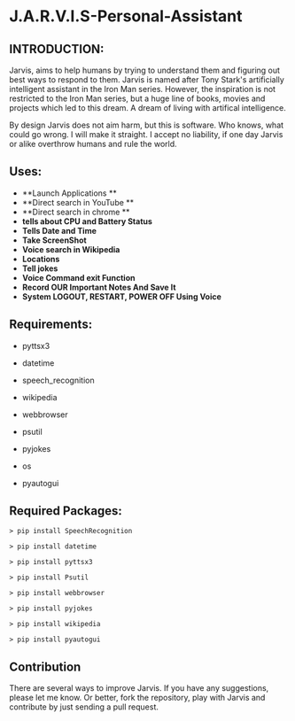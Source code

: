 # J.A.R.V.I.S-Personal-Assistant



## INTRODUCTION:



Jarvis, aims to help humans by trying to understand them and figuring out best ways to respond to them. Jarvis is named after Tony Stark's artificially intelligent assistant in the Iron Man series. However, the inspiration is not restricted to the Iron Man series, but a huge line of books, movies and projects which led to this dream. A dream of living with artifical intelligence.

By design Jarvis does not aim harm, but this is software. Who knows, what could go wrong. I will make it straight. I accept no liability, if one day Jarvis or alike overthrow humans and rule the world.

## Uses:

- **Launch Applications **
- **Direct search in YouTube **
-  **Direct search in chrome **
-  **tells about CPU and Battery Status**
-  **Tells Date and Time**
-  **Take ScreenShot**
-  **Voice search in Wikipedia**
-  **Locations**
-  **Tell jokes**
-  **Voice Command exit Function**
-  **Record OUR Important Notes And Save It** 
-  **System LOGOUT, RESTART, POWER OFF Using Voice**

## Requirements:

- pyttsx3

- datetime

- speech_recognition

- wikipedia

- webbrowser

- psutil

- pyjokes

- os

- pyautogui





## Required Packages:

```
> pip install SpeechRecognition

> pip install datetime

> pip install pyttsx3

> pip install Psutil

> pip install webbrowser

> pip install pyjokes

> pip install wikipedia

> pip install pyautogui

```

## Contribution
There are several ways to improve Jarvis. If you have any suggestions, please let me know. Or better, fork the repository, play with Jarvis and contribute by just sending a pull request.
